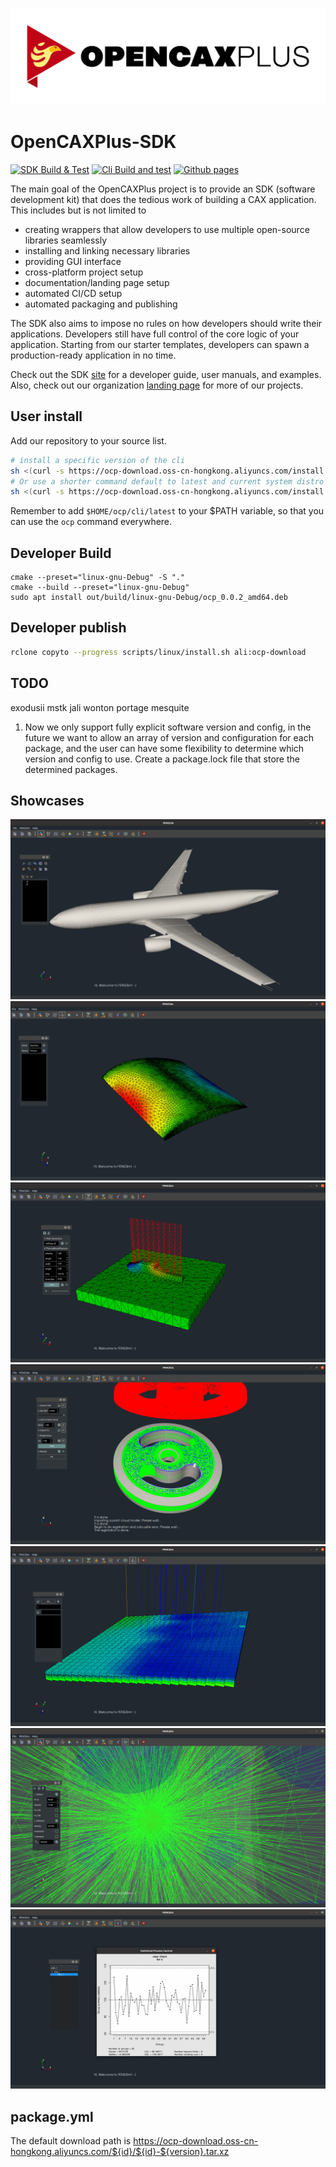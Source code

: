 ![logo_title](docs/_static/ocp.png)

# OpenCAXPlus-SDK

[![SDK Build & Test](https://github.com/OpenCAXPlus/OpenCAXPlusSDK/actions/workflows/sdk_build_test.yml/badge.svg)](https://github.com/OpenCAXPlus/OpenCAXPlusSDK/actions/workflows/sdk_build_test.yml)
[![Cli Build and test](https://github.com/OpenCAXPlus/OpenCAXPlusSDK/actions/workflows/cli_build_test.yml/badge.svg)](https://github.com/OpenCAXPlus/OpenCAXPlusSDK/actions/workflows/cli_build_test.yml)
[![Github pages](https://github.com/OpenCAXPlus/OCP-SDK/actions/workflows/gh_page.yml/badge.svg)](https://github.com/OpenCAXPlus/OCP-SDK/actions/workflows/gh_page.yml)

The main goal of the OpenCAXPlus project is to provide an SDK (software development kit) that does the tedious work of building a CAX application. This includes but is not limited to

- creating wrappers that allow developers to use multiple open-source libraries seamlessly
- installing and linking necessary libraries
- providing GUI interface
- cross-platform project setup
- documentation/landing page setup
- automated CI/CD setup
- automated packaging and publishing

The SDK also aims to impose no rules on how developers should write their applications. Developers still have full control of the core logic of your application. Starting from our starter templates, developers can spawn a production-ready application in no time.

Check out the SDK [site](https://sdk.opencax.plus) for a developer guide, user manuals, and examples.
Also, check out our organization [landing page](https://opencax.plus) for more of our projects.

## User install

Add our repository to your source list.

```sh
# install a specific version of the cli
sh <(curl -s https://ocp-download.oss-cn-hongkong.aliyuncs.com/install.sh) 20230609 ubuntu-22.04
# Or use a shorter command default to latest and current system distro
sh <(curl -s https://ocp-download.oss-cn-hongkong.aliyuncs.com/install.sh)
```

Remember to add `$HOME/ocp/cli/latest` to your $PATH variable, so that you can use the `ocp` command everywhere.

## Developer Build

```
cmake --preset="linux-gnu-Debug" -S "."
cmake --build --preset="linux-gnu-Debug"
sudo apt install out/build/linux-gnu-Debug/ocp_0.0.2_amd64.deb
```

## Developer publish

```sh
rclone copyto --progress scripts/linux/install.sh ali:ocp-download
```

## TODO

exodusii mstk jali wonton portage mesquite
1. Now we only support fully explicit software version and config, in the future we want to allow an array of version and configuration for each package, and the user can have some flexibility to determine which version and config to use. Create a package.lock file that store the determined packages.

## Showcases

![1](docs/_static/1.jpg)
![2](docs/_static/2.jpg)
![3](docs/_static/3.jpg)
![4](docs/_static/4.jpg)
![6](docs/_static/6.jpg)
![7](docs/_static/7.jpg)
![8](docs/_static/8.jpg)

<!-- The logging library (spdlog) does not work with intel oneapi (classic) on mac, so you are expected to see different logging style for mac+intel vs other OS compiler combinations.

You shouldn't use any toolkit code from the framework.
Only use framework code from the toolkit if necessary, such as in the interface part of the toolkit. The core logic part of the toolkit should be as independent as possible. -->

## package.yml

The default download path is https://ocp-download.oss-cn-hongkong.aliyuncs.com/${id}/${id}-${version}.tar.xz
